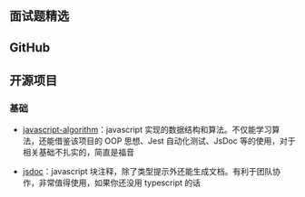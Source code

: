 ## 面试题精选



## GitHub



## 开源项目


### 基础

+ [javascript-algorithm](https://github.com/trekhleb/javascript-algorithms)：javascript 实现的数据结构和算法。不仅能学习算法，还能借鉴该项目的 OOP 思想、Jest 自动化测试、JsDoc 等的使用，对于相关基础不扎实的，简直是福音

+ [jsdoc](https://github.com/jsdoc/jsdoc)：javascript 块注释，除了类型提示外还能生成文档。有利于团队协作，非常值得使用，如果你还没用 typescript 的话